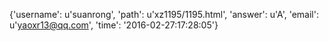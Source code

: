 {'username': u'suanrong', 'path': u'xz1195/1195.html', 'answer': u'A', 'email': u'yaoxr13@qq.com', 'time': '2016-02-27:17:28:05'}